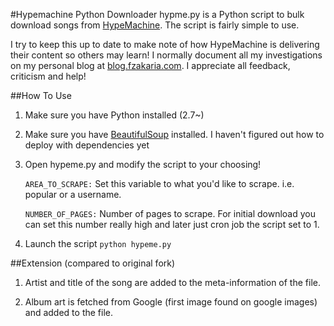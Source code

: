 #Hypemachine Python Downloader
hypme.py is a Python script to bulk download songs from [HypeMachine](http://hypem.com). The script is fairly
simple to use.

I try to keep this up to date to make note of how HypeMachine is delivering their content so others may learn!
I normally document all my investigations on my personal blog at [blog.fzakaria.com](http://blog.fzakaria.com). I
appreciate all feedback, criticism and help!


##How To Use

1. Make sure you have Python installed (2.7~)

2. Make sure you have [BeautifulSoup](http://www.crummy.com/software/BeautifulSoup/) installed. I haven't figured out
how to deploy with dependencies yet

3. Open hypeme.py and modify the script to your choosing!

    `AREA_TO_SCRAPE:` Set this variable to what you'd like to scrape. i.e. popular or a username.

    `NUMBER_OF_PAGES:` Number of pages to scrape. For initial download you can set this number really high and later just cron job the script set to 1.


4. Launch the script `python hypeme.py`

##Extension (compared to original fork)

1. Artist and title of the song are added to the meta-information of the file.

2. Album art is fetched from Google (first image found on google images) and added to the file.
